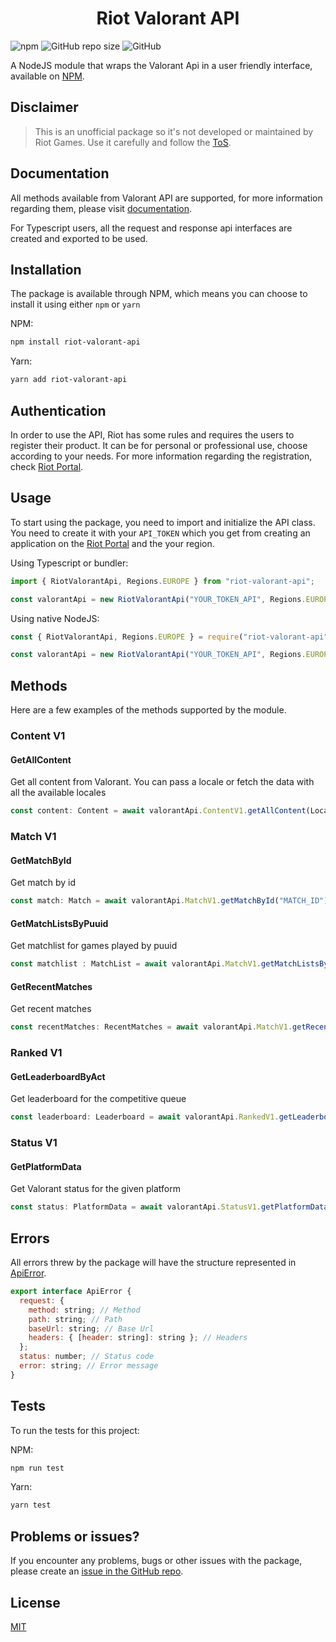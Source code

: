 <h1 align='center'>
  Riot Valorant API
</h1>

![npm](https://img.shields.io/npm/v/riot-valorant-api?color=brightgreen)
![GitHub repo size](https://img.shields.io/github/repo-size/PedroS11/riot-valorant-api)
![GitHub](https://img.shields.io/github/license/PedroS11/riot-valorant-api)

A NodeJS module that wraps the Valorant Api in a user friendly interface, available on [NPM](https://www.npmjs.com/package/riot-valorant-api).

## Disclaimer

> This is an unofficial package so it's not developed or maintained by Riot Games. Use it carefully and follow the [ToS](https://developer.riotgames.com/policies/general).

 ## Documentation
 All methods available from Valorant API are supported, for more information regarding them, please visit [documentation](https://developer.riotgames.com/apis).
 
 For Typescript users, all the request and response api interfaces are created and exported to be used.
 ## Installation
 The package is available through NPM, which means you can choose to install it using either `npm` or `yarn`
 
 NPM:
 ```sh
 npm install riot-valorant-api
 ```
 
 Yarn:
 ```sh
 yarn add riot-valorant-api
 ```
  
 ## Authentication
 In order to use the API, Riot has some rules and requires the users to register their product. It can be for personal or professional use, choose according to your needs.
 For more information regarding the registration, check [Riot Portal](https://developer.riotgames.com/).
 

 ## Usage
 
 To start using the package, you need to import and initialize the API class. You need to create it with your `API_TOKEN`
  which you get from creating an application on the [Riot Portal](https://developer.riotgames.com/) and the your region. 
 
 Using Typescript or bundler:
 ```js
 import { RiotValorantApi, Regions.EUROPE } from "riot-valorant-api";
 
 const valorantApi = new RiotValorantApi("YOUR_TOKEN_API", Regions.EUROPE);
 ```
 
 Using native NodeJS:
 ```js
 const { RiotValorantApi, Regions.EUROPE } = require("riot-valorant-api");
 
 const valorantApi = new RiotValorantApi("YOUR_TOKEN_API", Regions.EUROPE);
 ```

## Methods
Here are a few examples of the methods supported by the module.

### Content V1
 
#### GetAllContent

Get all content from Valorant. You can pass a locale or fetch the data with all the available locales
```js
const content: Content = await valorantApi.ContentV1.getAllContent(Locales.EN_GB)
```

### Match V1

#### GetMatchById 
 
Get match by id

```js
const match: Match = await valorantApi.MatchV1.getMatchById("MATCH_ID")
```

#### GetMatchListsByPuuid

Get matchlist for games played by puuid

```js
const matchlist : MatchList = await valorantApi.MatchV1.getMatchListsByPuuid("PUUID")
```

#### GetRecentMatches

Get recent matches

  ```js
  const recentMatches: RecentMatches = await valorantApi.MatchV1.getRecentMatches(Queue.COMPETITIVE)
  ```
 
 ### Ranked V1
 
 #### GetLeaderboardByAct
 
 Get leaderboard for the competitive queue
 
  
  ```js
  const leaderboard: Leaderboard = await valorantApi.RankedV1.getLeaderboardByAct("ACT_ID", size = 20, startIndex = 0)
  ```
  
  ### Status V1
  
  #### GetPlatformData
  
  Get Valorant status for the given platform
  
```js
const status: PlatformData = await valorantApi.StatusV1.getPlatformData()
```

## Errors
All errors threw by the package will have the structure represented in [ApiError](./lib/types/apiError.ts).

````js
export interface ApiError {
  request: {
    method: string; // Method
    path: string; // Path
    baseUrl: string; // Base Url
    headers: { [header: string]: string }; // Headers
  };
  status: number; // Status code
  error: string; // Error message
}
````
    
## Tests

To run the tests for this project:

 NPM:
 ```sh
 npm run test
 ```
 
 Yarn:
 ```sh
 yarn test
 ```
 
 ## Problems or issues?
 
 If you encounter any problems, bugs or other issues with the package, please create an [issue in the GitHub repo](https://github.com/PedroS11/riot-valorant-api/issues). 
 
 

## License 

[MIT](https://github.com/PedroS11/riot-valorant-api/blob/main/LICENSE.md)

